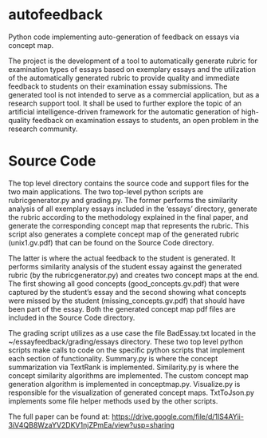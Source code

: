 # autofeedback
Python code implementing auto-generation of feedback on essays via concept map.

The project is the development of a tool to automatically generate rubric for examination types of essays based on exemplary essays and the utilization of the automatically generated rubric to provide quality and immediate feedback to students on their examination essay submissions. The generated tool is not intended to serve as a commercial application, but as a research support tool. It shall be used to further explore the topic of an artificial intelligence-driven framework for the automatic generation of high-quality feedback on examination essays to students, an open problem in the research community.

# Source Code
The top level directory contains the source code and support files for the two main applications. The two top-level python scripts are rubricgenerator.py and grading.py. The former performs the similarity analysis of all exemplary essays included in the ‘essays’ directory, generate the rubric according to the methodology explained in the final paper, and generate the corresponding concept map that represents the rubric. This script also generates a complete concept map of the generated rubric (unix1.gv.pdf) that can be found on the Source Code directory.

The latter is where the actual feedback to the student is generated. It performs similarity analysis of the student essay against the generated rubric (by the rubricgenerator.py) and creates two concept maps at the end. The first showing all good concepts (good_concepts.gv.pdf) that were captured by the student’s essay and the second showing what concepts were missed by the student (missing_concepts.gv.pdf) that should have been part of the essay. Both the generated concept map pdf files are included in the Source Code directory.

The grading script utilizes as a use case the file BadEssay.txt located in the ~/essayfeedback/grading/essays directory.
These two top level python scripts make calls to code on the specific python scripts that implement each section of functionality. Summary.py is where the concept summarization via TextRank is implemented. Similarity.py is where the concept similarity algorithms are implemented. The custom concept map generation algorithm is implemented in conceptmap.py. Visualize.py is responsible for the visualization of generated concept maps. TxtToJson.py implements some file helper methods used by the other scripts.

The full paper can be found at: 
https://drive.google.com/file/d/1lS4AYii-3iV4QB8WzaYV2DKV1njZPmEa/view?usp=sharing
